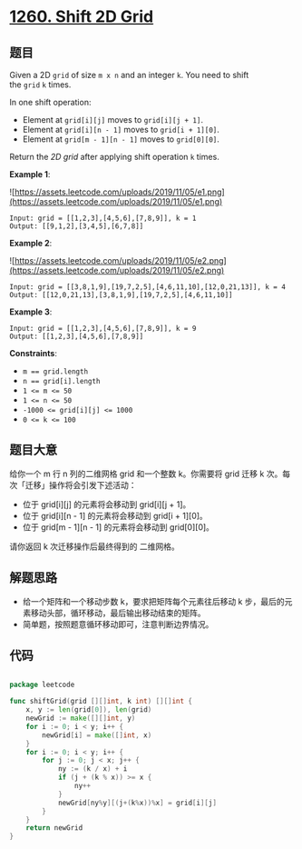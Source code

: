 # [1260. Shift 2D Grid](https://leetcode.com/problems/shift-2d-grid/)


## 题目

Given a 2D `grid` of size `m x n` and an integer `k`. You need to shift the `grid` `k` times.

In one shift operation:

- Element at `grid[i][j]` moves to `grid[i][j + 1]`.
- Element at `grid[i][n - 1]` moves to `grid[i + 1][0]`.
- Element at `grid[m - 1][n - 1]` moves to `grid[0][0]`.

Return the *2D grid* after applying shift operation `k` times.

**Example 1**:

![https://assets.leetcode.com/uploads/2019/11/05/e1.png](https://assets.leetcode.com/uploads/2019/11/05/e1.png)

```
Input: grid = [[1,2,3],[4,5,6],[7,8,9]], k = 1
Output: [[9,1,2],[3,4,5],[6,7,8]]
```

**Example 2**:

![https://assets.leetcode.com/uploads/2019/11/05/e2.png](https://assets.leetcode.com/uploads/2019/11/05/e2.png)

```
Input: grid = [[3,8,1,9],[19,7,2,5],[4,6,11,10],[12,0,21,13]], k = 4
Output: [[12,0,21,13],[3,8,1,9],[19,7,2,5],[4,6,11,10]]
```

**Example 3**:

```
Input: grid = [[1,2,3],[4,5,6],[7,8,9]], k = 9
Output: [[1,2,3],[4,5,6],[7,8,9]]
```

**Constraints**:

- `m == grid.length`
- `n == grid[i].length`
- `1 <= m <= 50`
- `1 <= n <= 50`
- `-1000 <= grid[i][j] <= 1000`
- `0 <= k <= 100`

## 题目大意

给你一个 m 行 n 列的二维网格 grid 和一个整数 k。你需要将 grid 迁移 k 次。每次「迁移」操作将会引发下述活动：

- 位于 grid[i][j] 的元素将会移动到 grid[i][j + 1]。
- 位于 grid[i][n - 1] 的元素将会移动到 grid[i + 1][0]。
- 位于 grid[m - 1][n - 1] 的元素将会移动到 grid[0][0]。

请你返回 k 次迁移操作后最终得到的 二维网格。


## 解题思路

- 给一个矩阵和一个移动步数 k，要求把矩阵每个元素往后移动 k 步，最后的元素移动头部，循环移动，最后输出移动结束的矩阵。
- 简单题，按照题意循环移动即可，注意判断边界情况。

## 代码

```go

package leetcode

func shiftGrid(grid [][]int, k int) [][]int {
	x, y := len(grid[0]), len(grid)
	newGrid := make([][]int, y)
	for i := 0; i < y; i++ {
		newGrid[i] = make([]int, x)
	}
	for i := 0; i < y; i++ {
		for j := 0; j < x; j++ {
			ny := (k / x) + i
			if (j + (k % x)) >= x {
				ny++
			}
			newGrid[ny%y][(j+(k%x))%x] = grid[i][j]
		}
	}
	return newGrid
}

```